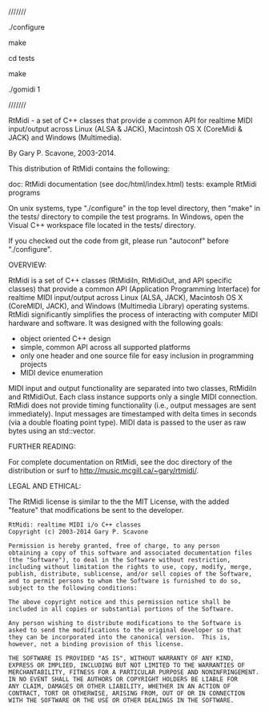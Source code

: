 ///////

./configure 

make

cd tests

make

./gomidi 1

///////

RtMidi - a set of C++ classes that provide a common API for realtime MIDI input/output across Linux (ALSA & JACK), Macintosh OS X (CoreMidi & JACK) and Windows (Multimedia).

By Gary P. Scavone, 2003-2014.

This distribution of RtMidi contains the following:

doc:      RtMidi documentation (see doc/html/index.html)
tests:    example RtMidi programs

On unix systems, type "./configure" in the top level directory, then "make" in the tests/ directory to compile the test programs.  In Windows, open the Visual C++ workspace file located in the tests/ directory.

If you checked out the code from git, please run "autoconf" before "./configure".

OVERVIEW:

RtMidi is a set of C++ classes (RtMidiIn, RtMidiOut, and API specific classes) that provide a common API (Application Programming Interface) for realtime MIDI input/output across Linux (ALSA, JACK), Macintosh OS X (CoreMIDI, JACK), and Windows (Multimedia Library) operating systems.  RtMidi significantly simplifies the process of interacting with computer MIDI hardware and software.  It was designed with the following goals:

  - object oriented C++ design
  - simple, common API across all supported platforms
  - only one header and one source file for easy inclusion in programming projects
  - MIDI device enumeration

MIDI input and output functionality are separated into two classes, RtMidiIn and RtMidiOut.  Each class instance supports only a single MIDI connection.  RtMidi does not provide timing functionality (i.e., output messages are sent immediately).  Input messages are timestamped with delta times in seconds (via a double floating point type).  MIDI data is passed to the user as raw bytes using an std::vector<unsigned char>.

FURTHER READING:

For complete documentation on RtMidi, see the doc directory of the distribution or surf to http://music.mcgill.ca/~gary/rtmidi/.


LEGAL AND ETHICAL:

The RtMidi license is similar to the the MIT License, with the added "feature" that modifications be sent to the developer.

    RtMidi: realtime MIDI i/o C++ classes
    Copyright (c) 2003-2014 Gary P. Scavone

    Permission is hereby granted, free of charge, to any person
    obtaining a copy of this software and associated documentation files
    (the "Software"), to deal in the Software without restriction,
    including without limitation the rights to use, copy, modify, merge,
    publish, distribute, sublicense, and/or sell copies of the Software,
    and to permit persons to whom the Software is furnished to do so,
    subject to the following conditions:

    The above copyright notice and this permission notice shall be
    included in all copies or substantial portions of the Software.

    Any person wishing to distribute modifications to the Software is
    asked to send the modifications to the original developer so that
    they can be incorporated into the canonical version.  This is,
    however, not a binding provision of this license.

    THE SOFTWARE IS PROVIDED "AS IS", WITHOUT WARRANTY OF ANY KIND,
    EXPRESS OR IMPLIED, INCLUDING BUT NOT LIMITED TO THE WARRANTIES OF
    MERCHANTABILITY, FITNESS FOR A PARTICULAR PURPOSE AND NONINFRINGEMENT.
    IN NO EVENT SHALL THE AUTHORS OR COPYRIGHT HOLDERS BE LIABLE FOR
    ANY CLAIM, DAMAGES OR OTHER LIABILITY, WHETHER IN AN ACTION OF
    CONTRACT, TORT OR OTHERWISE, ARISING FROM, OUT OF OR IN CONNECTION
    WITH THE SOFTWARE OR THE USE OR OTHER DEALINGS IN THE SOFTWARE.
